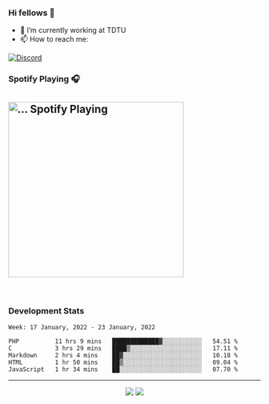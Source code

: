 ### Hi fellows 👋

- 🔭 I’m currently working at TDTU
- 📫 How to reach me:
<a href = "https://discordapp.com/users/517725152327499806">
  <img align="center" src="https://discord.c99.nl/widget/theme-4/517725152327499806.png" alt="Discord"/>
</a>


### Spotify Playing 🎧
[<img src="https://spotify-readme-git-master-maoleng.vercel.app/api/spotify-playing" alt="... Spotify Playing" width="350" />](https://open.spotify.com/user/...)
---
<br>

### Development Stats
<!--START_SECTION:waka-->
```text
Week: 17 January, 2022 - 23 January, 2022

PHP          11 hrs 9 mins   █████████████▓░░░░░░░░░░░   54.51 % 
C            3 hrs 29 mins   ████▒░░░░░░░░░░░░░░░░░░░░   17.11 % 
Markdown     2 hrs 4 mins    ██▓░░░░░░░░░░░░░░░░░░░░░░   10.18 % 
HTML         1 hr 50 mins    ██▒░░░░░░░░░░░░░░░░░░░░░░   09.04 % 
JavaScript   1 hr 34 mins    ██░░░░░░░░░░░░░░░░░░░░░░░   07.70 % 
```
<!--END_SECTION:waka-->

---
<p align = "center">
  <img src = "https://github-readme-stats.vercel.app/api?username=maoleng&theme=radical&line_height=27">
  <img src = "https://github-readme-stats.vercel.app/api/top-langs/?username=maoleng&layout=compact&theme=radical">
</p>
